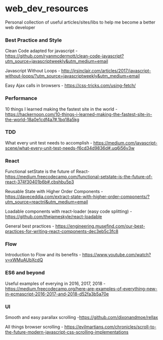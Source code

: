 # web_dev_resources
Personal collection of useful articles/sites/libs to help me become a better web developer

### Best Practice and Style
Clean Code adapted for javascript - https://github.com/ryanmcdermott/clean-code-javascript?utm_source=javascriptweekly&utm_medium=email

Javascript Without Loops - http://jrsinclair.com/articles/2017/javascript-without-loops/?utm_source=javascriptweekly&utm_medium=email

Easy Ajax calls in browsers - https://css-tricks.com/using-fetch/

### Performance
10 things I learned making the fastest site in the world - https://hackernoon.com/10-things-i-learned-making-the-fastest-site-in-the-world-18a0e1cdf4a7#.1bq18a5kg

### TDD
What every unit test needs to accomplish - https://medium.com/javascript-scene/what-every-unit-test-needs-f6cd34d9836d#.uq6i56v3w

### React
Functional setState is the future of React- https://medium.freecodecamp.com/functional-setstate-is-the-future-of-react-374f30401b6b#.cbshbu5p3

Reusable State with Higher Order Components - https://daveceddia.com/extract-state-with-higher-order-components/?utm_source=reactnl&utm_medium=email

Loadable components with react-loader (easy code splitting) - https://github.com/thejameskyle/react-loadable

General best practices - https://engineering.musefind.com/our-best-practices-for-writing-react-components-dec3eb5c3fc8

### Flow
Introduction to Flow and its benefits - https://www.youtube.com/watch?v=xWMuAUbXcdQ

### ES6 and beyond

Useful examples of everying in 2016, 2017, 2018 - https://medium.freecodecamp.org/here-are-examples-of-everything-new-in-ecmascript-2016-2017-and-2018-d52fa3b5a70e

### UI

Smooth and easy parallax scrolling -https://github.com/dixonandmoe/rellax

All things browser scrolling - https://evilmartians.com/chronicles/scroll-to-the-future-modern-javascript-css-scrolling-implementations
